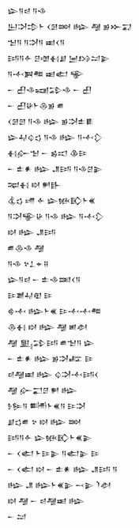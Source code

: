 <div class='block'>
<div class='line'>𒇽𒀀𒁀 𒀀𒈾</div>
<div class='line'>𒌨𒋫𒄠𒈨 𒌋𒌆𒇷 𒈗 𒆷 𒂊𒁍𒍑</div>
<div class='line'>𒈠𒀀 𒀀𒋫𒀀 𒀜𒌋𒀀</div>
<div class='line'>𒅀𒀀𒅆 𒆪𒌝𒈬𒋗 𒅁𒋳𒁺𒉌</div>
<div class='line'>𒀀𒋾𒀉𒍣 𒀜𒅗 𒊍</div>
<div class='line'>𒀸 𒌷𒈾𒍢𒁉𒈾 𒀸 𒌷</div>
<div class='line'>𒀸 𒌷𒄩𒈨𒁲𒂊 𒌑</div>
<div class='line'>𒌋𒌆𒇻 𒀀𒈾 𒈗 𒂊𒋫𒉺𒀾</div>
<div class='line'>𒇽𒄷𒌒𒌓 𒀀𒈾 𒈗 𒀀𒋾𒁷</div>
<div class='line'>𒈬𒅎𒈠 𒀸 𒌗𒀊 𒆠𒄿</div>
<div class='line'>𒀸 𒉺𒀭 𒈗 𒂗𒅀 𒀀𒈾𒆪𒉌</div>
<div class='line'>𒉈𒈬 𒊭 𒂍𒃲</div>
<div class='line'>𒆬𒌓 𒋬 𒅆 𒇽𒁮𒃼𒈨𒌍</div>
<div class='line'>𒀀𒋫𒊍𒄩 𒀀𒈾 𒈗 𒀀𒋾𒁷</div>
<div class='line'>𒊭 𒈗 𒂗𒅀</div>
<div class='line'>𒌑𒁲𒈾 𒆷</div>
<div class='line'>𒀀𒈾 𒆳𒁇𒄬𒍝</div>
<div class='line'>𒇽𒀀𒁀 𒀸 𒉺𒈾𒌅𒌋𒀀</div>
<div class='line'>𒄿𒋢𒄷𒊏 𒄿</div>
<div class='line'>𒄵𒋾 𒈗𒈨𒌍 𒄿𒋾𒋾𒍣</div>
<div class='line'>𒁲𒈬 𒊭 𒈗 𒆷 𒅖𒀠</div>
<div class='line'>𒆷 𒅅𒁉𒅀 𒌑𒈠𒀀 𒇽</div>
<div class='line'>𒀸 𒉺𒀭 𒈗 𒂊𒋫𒊐 𒄿</div>
<div class='line'>𒁀𒆷𒀜 𒈗 𒌒𒋫𒋾𒅀𒌋</div>
<div class='line'>𒆷 𒅎𒂷𒆪 𒂍 𒈗</div>
<div class='line'>𒊩𒌉𒀀 𒌦𒈨𒌍𒀀 𒄿𒋫</div>
<div class='line'>𒋗𒌓𒌑 𒆳 𒊭 𒈗 𒇷</div>
<div class='line'>𒅀𒀀𒅆 𒇽𒁮𒃼𒈨𒌍𒉌</div>
<div class='line'>𒀸 𒌋𒅗 𒈨𒄿𒉌 𒀀𒅗𒉌 𒄿</div>
<div class='line'>𒀸 𒌋𒅗 𒊭 𒀸 𒉺𒀭 𒈗 𒂗𒅀 𒀀</div>
<div class='line'>𒈗 𒂗 𒈗𒈨𒌍𒉌 𒁁𒉌 𒇺𒀠</div>
<div class='line'>𒊭 𒆷 𒀸 𒁀𒆷𒀜 𒈗</div>
<div class='line'>𒀸 𒁺</div>
</div>